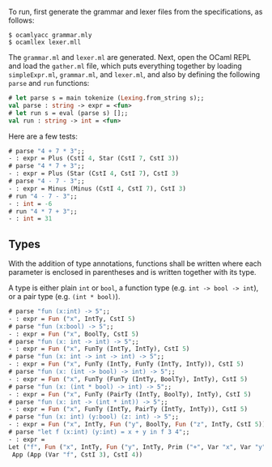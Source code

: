 To run, first generate the grammar and lexer files
from the specifications, as follows:

```
$ ocamlyacc grammar.mly
$ ocamllex lexer.mll
```

The `grammar.ml` and `lexer.ml` are generated.
Next, open the OCaml REPL and load the `gather.ml`
file, which puts everything together by loading
`simpleExpr.ml`, `grammar.ml`, and `lexer.ml`,
and also by defining the following `parse` and `run` functions:

```ocaml
# let parse s = main tokenize (Lexing.from_string s);;
val parse : string -> expr = <fun>
# let run s = eval (parse s) [];;
val run : string -> int = <fun>
```

Here are a few tests:

```ocaml
# parse "4 + 7 * 3";;
- : expr = Plus (CstI 4, Star (CstI 7, CstI 3))
# parse "4 * 7 + 3";;
- : expr = Plus (Star (CstI 4, CstI 7), CstI 3)
# parse "4 - 7 - 3";;
- : expr = Minus (Minus (CstI 4, CstI 7), CstI 3)
# run "4 - 7 - 3";;
- : int = -6
# run "4 * 7 + 3";;
- : int = 31
```

## Types

With the addition of type annotations,
functions shall be written where each parameter
is enclosed in parentheses and is written together with its type.

A type is either plain `int` or `bool`,
a function type (e.g. `int -> bool -> int`),
or a pair type (e.g. `(int * bool)`).

```ocaml
# parse "fun (x:int) -> 5";;
- : expr = Fun ("x", IntTy, CstI 5)
# parse "fun (x:bool) -> 5";;
- : expr = Fun ("x", BoolTy, CstI 5)
# parse "fun (x: int -> int) -> 5";;
- : expr = Fun ("x", FunTy (IntTy, IntTy), CstI 5)
# parse "fun (x: int -> int -> int) -> 5";;
- : expr = Fun ("x", FunTy (IntTy, FunTy (IntTy, IntTy)), CstI 5)
# parse "fun (x: (int -> bool) -> int) -> 5";;
- : expr = Fun ("x", FunTy (FunTy (IntTy, BoolTy), IntTy), CstI 5)
# parse "fun (x: (int * bool) -> int) -> 5";; 
- : expr = Fun ("x", FunTy (PairTy (IntTy, BoolTy), IntTy), CstI 5)
# parse "fun (x: int -> (int * int)) -> 5";;  
- : expr = Fun ("x", FunTy (IntTy, PairTy (IntTy, IntTy)), CstI 5)
# parse "fun (x: int) (y:bool) (z: int) -> 5";;
- : expr = Fun ("x", IntTy, Fun ("y", BoolTy, Fun ("z", IntTy, CstI 5)))
# parse "let f (x:int) (y:int) = x + y in f 3 4";;
- : expr =
Let ("f", Fun ("x", IntTy, Fun ("y", IntTy, Prim ("+", Var "x", Var "y"))),
 App (App (Var "f", CstI 3), CstI 4))
```
